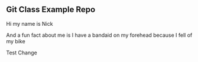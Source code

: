 ## Git Class Example Repo

Hi my name is Nick

And a fun fact about me is I have a bandaid on my forehead because I fell of my bike


Test Change